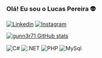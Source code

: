 ### Olá! Eu sou o Lucas Pereira 👽

[![Linkedin](https://img.shields.io/badge/LinkedIn-0077B5?style=for-the-badge&logo=linkedin&logoColor=white)](https://www.linkedin.com/in/lucas-pereira-a8a8b817b/)
[![Instagram](https://img.shields.io/badge/Instagram-E4405F?style=for-the-badge&logo=instagram&logoColor=white)](https://www.instagram.com/luckywithoutlucky/)

[![gunn3r71 GitHub stats](https://github-readme-stats.vercel.app/api?username=gunn3r71&show_icons=true&theme=radical)](https://github.com/anuraghazra/github-readme-stats)

<div style="display: inline_block">
    <img align="center" alt="C#" src="https://img.shields.io/badge/C%23-239120?style=for-the-badge&logo=c-sharp&logoColor=white"/>
    <img align="center" alt=".NET" src="https://img.shields.io/badge/.NET-5C2D91?style=for-the-badge&logo=.net&logoColor=white"/>    
    <img align="center" alt="PHP" src="https://img.shields.io/badge/PHP-777BB4?style=for-the-badge&logo=php&logoColor=white"/>    
    <img align="center" alt="MySql" src="https://img.shields.io/badge/MySQL-00000F?style=for-the-badge&logo=mysql&logoColor=white"/>
</div>
